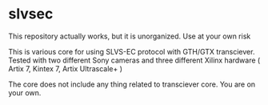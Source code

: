 # slvsec
This repository actually works, but it is unorganized.  Use at your own risk

This is various core for using SLVS-EC protocol with GTH/GTX transciever. Tested with two different Sony cameras and three different Xilinx hardware ( Artix 7, Kintex 7, Artix Ultrascale+ ) 

The core does not include any thing related to transciever core. You are on your own.

